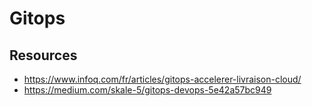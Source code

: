 # Gitops

## Resources

- https://www.infoq.com/fr/articles/gitops-accelerer-livraison-cloud/
- https://medium.com/skale-5/gitops-devops-5e42a57bc949
